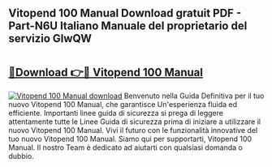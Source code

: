 ## Vitopend 100 Manual Download gratuit PDF - Part-N6U Italiano Manuale del proprietario del servizio GlwQW

# <h2><a href="http://dfbuwds.blite.top/?on=Vitopend+100+Manual">🔗Download 👉🔴 Vitopend 100 Manual</a></h2>

[![Vitopend 100 Manual download](https://i.imgur.com/lujVjoI.png)](http://dfbuwds.blite.top/?on=Vitopend+100+Manual)
Benvenuto nella Guida Definitiva per il tuo nuovo Vitopend 100 Manual, che garantisce Un'esperienza fluida ed efficiente. Importanti linee guida di sicurezza si prega di leggere attentamente tutte le Linee Guida di sicurezza prima di iniziare a utilizzare il nuovo Vitopend 100 Manual. Vivi il futuro con le funzionalità innovative del tuo nuovo Vitopend 100 Manual. Siamo qui per supportarti, Vitopend 100 Manual. Il nostro Team è dedicato ad aiutarti con qualsiasi domanda o dubbio.
